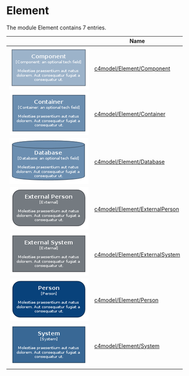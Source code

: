 # Element

The module Element contains 7 entries.



| |Name|
|:---:|---|
|![Component](../c4model/Element/Component.element.local.png)|[c4model/Element/Component](../c4model/Element/Component.md)
|![Container](../c4model/Element/Container.element.local.png)|[c4model/Element/Container](../c4model/Element/Container.md)
|![Database](../c4model/Element/Database.element.local.png)|[c4model/Element/Database](../c4model/Element/Database.md)
|![ExternalPerson](../c4model/Element/ExternalPerson.element.local.png)|[c4model/Element/ExternalPerson](../c4model/Element/ExternalPerson.md)
|![ExternalSystem](../c4model/Element/ExternalSystem.element.local.png)|[c4model/Element/ExternalSystem](../c4model/Element/ExternalSystem.md)
|![Person](../c4model/Element/Person.element.local.png)|[c4model/Element/Person](../c4model/Element/Person.md)
|![System](../c4model/Element/System.element.local.png)|[c4model/Element/System](../c4model/Element/System.md)

